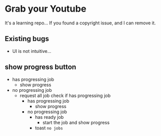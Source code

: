 # Grab your Youtube

It's a learning repo... If you found a copyright issue, and I can remove it.

## Existing bugs

<!-- - add download log, add by batch-->
<!-- - change frontend progress updater to 5s. -->
<!-- - refresh file list once the download finished. -->
<!-- - when the first job starts, the progresive job isn't showing. (maybe it's because the memo isn't update.) -->

- UI is not intuitive...

## show progress button

- has progressing job
  - show progress
- no progressing job
  - request all job check if has progressing job
    - has progressing job
      - show progress
    - no progressing job
      - has ready job
        - start the job and show progress
      - toast `no jobs`
